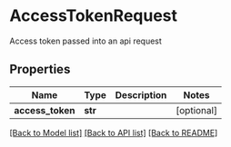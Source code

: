 # AccessTokenRequest

Access token passed into an api request
## Properties
Name | Type | Description | Notes
------------ | ------------- | ------------- | -------------
**access_token** | **str** |  | [optional] 

[[Back to Model list]](../README.md#documentation-for-models) [[Back to API list]](../README.md#documentation-for-api-endpoints) [[Back to README]](../README.md)


